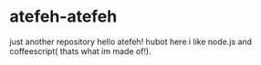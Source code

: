# atefeh-atefeh
just another repository
hello atefeh!
hubot here i like node.js and coffeescript( thats what im made of!).
